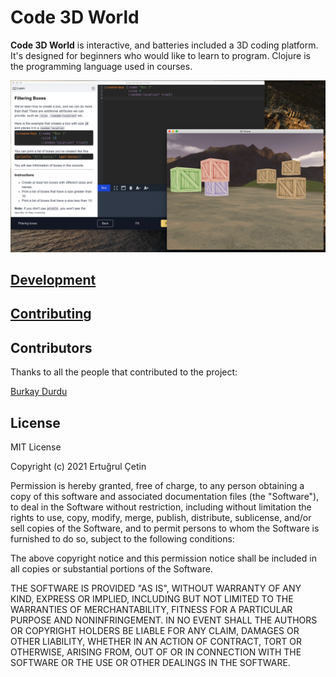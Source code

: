 # Code 3D World
**Code 3D World** is interactive, and batteries included a 3D coding platform. It's designed for beginners who would like to learn to program. Clojure is the programming language used in courses.

![Code 3D World](docs/imgs/c3dw.png)

## [Development](docs/Development.md)

## [Contributing](CONTRIBUTING.md)

## Contributors
Thanks to all the people that contributed to the project:

[Burkay Durdu](https://github.com/burkaydurdu)

## License

MIT License

Copyright (c) 2021 Ertuğrul Çetin

Permission is hereby granted, free of charge, to any person obtaining a copy of this software and associated
documentation files (the "Software"), to deal in the Software without restriction, including without limitation the
rights to use, copy, modify, merge, publish, distribute, sublicense, and/or sell copies of the Software, and to permit
persons to whom the Software is furnished to do so, subject to the following conditions:

The above copyright notice and this permission notice shall be included in all copies or substantial portions of the
Software.

THE SOFTWARE IS PROVIDED "AS IS", WITHOUT WARRANTY OF ANY KIND, EXPRESS OR IMPLIED, INCLUDING BUT NOT LIMITED TO THE
WARRANTIES OF MERCHANTABILITY, FITNESS FOR A PARTICULAR PURPOSE AND NONINFRINGEMENT. IN NO EVENT SHALL THE AUTHORS OR
COPYRIGHT HOLDERS BE LIABLE FOR ANY CLAIM, DAMAGES OR OTHER LIABILITY, WHETHER IN AN ACTION OF CONTRACT, TORT OR
OTHERWISE, ARISING FROM, OUT OF OR IN CONNECTION WITH THE SOFTWARE OR THE USE OR OTHER DEALINGS IN THE SOFTWARE.